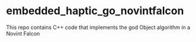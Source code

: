 # embedded_haptic_go_novintfalcon
This repo contains C++ code that implements the god Object algorithm in a Novint Falcon
